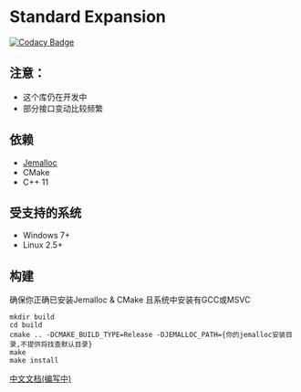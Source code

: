 ﻿# Standard Expansion

[![Codacy Badge](https://api.codacy.com/project/badge/Grade/1d46abfe845b4b9fac4989e4d4ea2fc1)](https://www.codacy.com/manual/NaturalSelect/stdx?utm_source=github.com&amp;utm_medium=referral&amp;utm_content=NaturalSelect/stdx&amp;utm_campaign=Badge_Grade)


## 注意：
* 这个库仍在开发中
* 部分接口变动比较频繁

## 依赖
* [Jemalloc](https://github.com/jemalloc/jemalloc)
* CMake
* C++ 11

## 受支持的系统
* Windows	7+
* Linux		2.5+

## 构建
确保你正确已安装Jemalloc & CMake
且系统中安装有GCC或MSVC
```
mkdir build
cd build
cmake .. -DCMAKE_BUILD_TYPE=Release -DJEMALLOC_PATH={你的jemalloc安装目录,不提供将找查默认目录}
make
make install
```

[中文文档(编写中)](https://github.com/NaturalSelect/stdx/wiki)